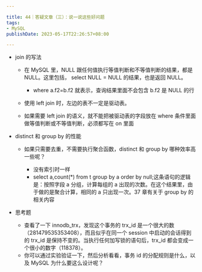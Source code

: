 ```yaml
---

title: 44｜答疑文章（三）：说一说这些好问题
tags:
- MySQL
publishDate: 2023-05-17T22:26:57+08:00

---
```


- join 的写法

  - 在 MySQL 里，NULL 跟任何值执行等值判断和不等值判断的结果，都是 NULL。这里包括， select NULL = NULL 的结果，也是返回 NULL。

    - where a.f2=b.f2 就表示，查询结果里面不会包含 b.f2 是 NULL 的行

  - 使用 left join 时，左边的表不一定是驱动表。
  - 如果需要 left join 的语义，就不能把被驱动表的字段放在 where 条件里面做等值判断或不等值判断，必须都写在 on 里面

- distinct 和 group by 的性能

  - 如果只需要去重，不需要执行聚合函数，distinct 和 group by 哪种效率高一些呢？

    - 没有索引时一样
    - select a,count(*) from t group by a order by null;这条语句的逻辑是：按照字段 a 分组，计算每组的 a 出现的次数。在这个结果里，由于做的是聚合计算，相同的 a 只出现一次。37 章有关于 group by 的相关内容

- 思考题

  - 查看了一下 innodb_trx，发现这个事务的 trx_id 是一个很大的数（281479535353408），而且似乎在同一个 session 中启动的会话得到的 trx_id 是保持不变的。当执行任何加写锁的语句后，trx_id 都会变成一个很小的数字（118378）。
  - 你可以通过实验验证一下，然后分析看看，事务 id 的分配规则是什么，以及 MySQL 为什么要这么设计呢？
